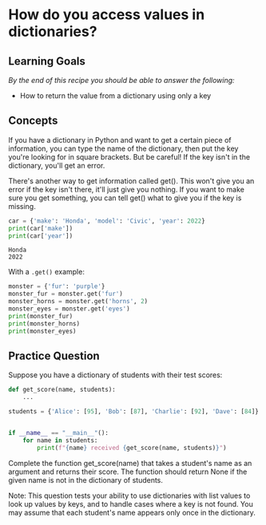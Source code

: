 # How do you access values in dictionaries?

## Learning Goals

*By the end of this recipe you should be able to answer the following:*

* How to return the value from a dictionary using only a key

## Concepts

If you have a dictionary in Python and want to get a certain piece of information, you can type the name of the dictionary, then put the key you're looking for in square brackets. But be careful! If the key isn't in the dictionary, you'll get an error.

There's another way to get information called get(). This won't give you an error if the key isn't there, it'll just give you nothing. If you want to make sure you get something, you can tell get() what to give you if the key is missing.

```python
car = {'make': 'Honda', 'model': 'Civic', 'year': 2022}
print(car['make'])
print(car['year'])
```

```shell
Honda
2022
```

With a `.get()` example: 

```python
monster = {'fur': 'purple'}
monster_fur = monster.get('fur')
monster_horns = monster.get('horns', 2)
monster_eyes = monster.get('eyes')
print(monster_fur)
print(monster_horns)
print(monster_eyes)
```

## Practice Question

Suppose you have a dictionary of students with their test scores:

```python
def get_score(name, students):
    ...

students = {'Alice': [95], 'Bob': [87], 'Charlie': [92], 'Dave': [84]}


if __name__ == "__main__"():
    for name in students:
        print(f"{name} received {get_score(name, students)}")
```

Complete the function get_score(name) that takes a student's name as an argument and returns their score. The function should return None if the given name is not in the dictionary of students.

Note: This question tests your ability to use dictionaries with list values to look up values by keys, and to handle cases where a key is not found. You may assume that each student's name appears only once in the dictionary.

